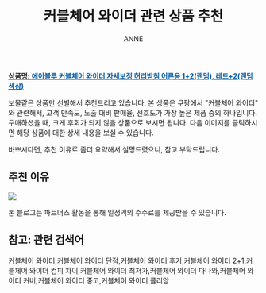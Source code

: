 ﻿---
layout: post
title:  "커블체어 와이더 관련 상품 추천"
author: ANNE
categories: [ 가구/인테리어 ]
tags: [커블체어 와이더,커블체어 와이더 단점,커블체어 와이더 후기,커블체어 와이더 2+1,커블체어 와이더 컴피 차이,커블체어 와이더 최저가,커블체어 와이더 다나와,커블체어 와이더 커버,커블체어 와이더 중고,커블체어 와이더 클리앙]
image: https://static.coupangcdn.com/image/vendor_inventory/cfaa/b2ed839794dbd34b2622d543dc185891af88426eaaa6619c63d6fdaf035a.jpg 
description: "쿠팡에서 커블체어 와이더 관련 상품으로 가장 고객 선호도가 높은 제품 중 하나입니다."
---

<a href="https://link.coupang.com/re/AFFSDP?lptag=AF5184500&pageKey=1973845851&itemId=3357133387&vendorItemId=71343884728&traceid=V0-153-2476cab59cc200ec"><b>상품명: <font color='#01579B'>에이블루 커블체어 와이더 자세보정 허리받침 어른용 1+2(랜덤), 레드+2(랜덤색상)</font></b></a>

보물같은 상품만 선별해서 추천드리고 있습니다.
본 상품은 쿠팡에서 "커블체어 와이더" 와 관련해서, 고객 만족도, 노출 대비 판매율, 선호도가 가장 높은 제품 중의 하나입니다.
구매하셨을 때, 크게 후회가 되지 않을 상품으로 보시면 됩니다. 
다음 이미지를 클릭하시면 해당 상품에 대한 상세 내용을 보실 수 있습니다.

바쁘시다면, 추천 이유로 좀더 요약해서 설명드렸으니, 참고 부탁드립니다.

## 추천 이유 

<a href="https://link.coupang.com/re/AFFSDP?lptag=AF5184500&pageKey=1973845851&itemId=3357133387&vendorItemId=71343884728&traceid=V0-153-2476cab59cc200ec"><img src="https://thumbnail10.coupangcdn.com/thumbnails/remote/q89/image/vendor_inventory/e160/6e29e2d8a973374265a4612ebc81251c27a162b07b2493c7308b95117621.png"></a> 

본 블로그는 파트너스 활동을 통해 일정액의 수수료를 제공받을 수 있습니다.

## 참고: 관련 검색어    
커블체어 와이더,커블체어 와이더 단점,커블체어 와이더 후기,커블체어 와이더 2+1,커블체어 와이더 컴피 차이,커블체어 와이더 최저가,커블체어 와이더 다나와,커블체어 와이더 커버,커블체어 와이더 중고,커블체어 와이더 클리앙